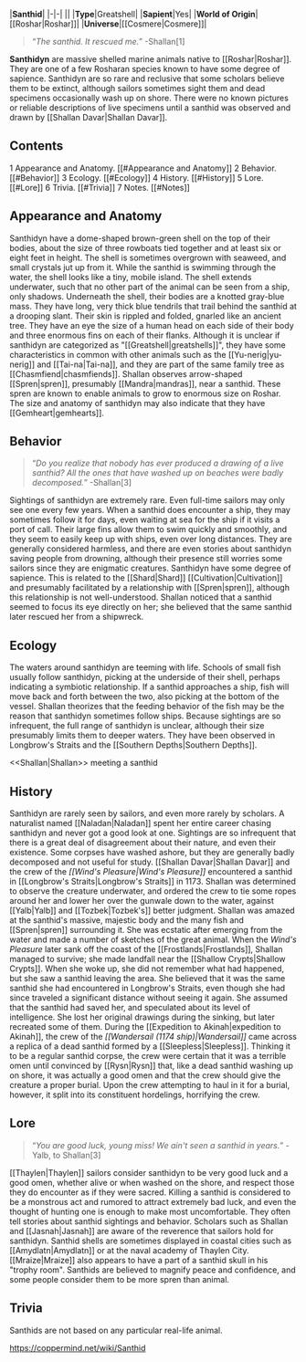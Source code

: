 |**Santhid**|
|-|-|
||
|**Type**|Greatshell|
|**Sapient**|Yes|
|**World of Origin**|[[Roshar\|Roshar]]|
|**Universe**|[[Cosmere\|Cosmere]]|

>“*The santhid. It rescued me.*”
\-Shallan[1]


**Santhidyn** are massive shelled marine animals native to [[Roshar\|Roshar]]. They are one of a few Rosharan species known to have some degree of sapience.
Santhidyn are so rare and reclusive that some scholars believe them to be extinct, although sailors sometimes sight them and dead specimens occasionally wash up on shore. There were no known pictures or reliable descriptions of live specimens until a santhid was observed and drawn by [[Shallan Davar\|Shallan Davar]].

## Contents

1 Appearance and Anatomy. [[#Appearance and Anatomy]] 
2 Behavior. [[#Behavior]] 
3 Ecology. [[#Ecology]] 
4 History. [[#History]] 
5 Lore. [[#Lore]] 
6 Trivia. [[#Trivia]] 
7 Notes. [[#Notes]] 


## Appearance and Anatomy
Santhidyn have a dome-shaped brown-green shell on the top of their bodies, about the size of three rowboats tied together and at least six or eight feet in height. The shell is sometimes overgrown with seaweed, and small crystals jut up from it. While the santhid is swimming through the water, the shell looks like a tiny, mobile island. The shell extends underwater, such that no other part of the animal can be seen from a ship, only shadows.
Underneath the shell, their bodies are a knotted gray-blue mass. They have long, very thick blue tendrils that trail behind the santhid at a drooping slant. Their skin is rippled and folded, gnarled like an ancient tree. They have an eye the size of a human head on each side of their body and three enormous fins on each of their flanks.
Although it is unclear if santhidyn are categorized as "[[Greatshell\|greatshells]]", they have some characteristics in common with other animals such as the [[Yu-nerig\|yu-nerig]] and [[Tai-na\|Tai-na]], and they are part of the same family tree as [[Chasmfiend\|chasmfiends]]. Shallan observes arrow-shaped [[Spren\|spren]], presumably [[Mandra\|mandras]], near a santhid. These spren are known to enable animals to grow to enormous size on Roshar. The size and anatomy of santhidyn may also indicate that they have [[Gemheart\|gemhearts]].

 
## Behavior
>“*Do you realize that nobody has ever produced a drawing of a live santhid? All the ones that have washed up on beaches were badly decomposed.*”
\-Shallan[3]

Sightings of santhidyn are extremely rare. Even full-time sailors may only see one every few years. When a santhid does encounter a ship, they may sometimes follow it for days, even waiting at sea for the ship if it visits a port of call. Their large fins allow them to swim quickly and smoothly, and they seem to easily keep up with ships, even over long distances. They are generally considered harmless, and there are even stories about santhidyn saving people from drowning, although their presence still worries some sailors since they are enigmatic creatures.
Santhidyn have some degree of sapience. This is related to the [[Shard\|Shard]] [[Cultivation\|Cultivation]] and presumably facilitated by a relationship with [[Spren\|spren]], although this relationship is not well-understood. Shallan noticed that a santhid seemed to focus its eye directly on her; she believed that the same santhid later rescued her from a shipwreck.

## Ecology
The waters around santhidyn are teeming with life. Schools of small fish usually follow santhidyn, picking at the underside of their shell, perhaps indicating a symbiotic relationship. If a santhid approaches a ship, fish will move back and forth between the two, also picking at the bottom of the vessel. Shallan theorizes that the feeding behavior of the fish may be the reason that santhidyn sometimes follow ships.
Because sightings are so infrequent, the full range of santhidyn is unclear, although their size presumably limits them to deeper waters. They have been observed in Longbrow's Straits and the [[Southern Depths\|Southern Depths]].

  <<Shallan\|Shallan>> meeting a santhid
## History
Santhidyn are rarely seen by sailors, and even more rarely by scholars. A naturalist named [[Naladan\|Naladan]] spent her entire career chasing santhidyn and never got a good look at one. Sightings are so infrequent that there is a great deal of disagreement about their nature, and even their existence. Some corpses have washed ashore, but they are generally badly decomposed and not useful for study.
[[Shallan Davar\|Shallan Davar]] and the crew of the *[[Wind's Pleasure\|Wind's Pleasure]]* encountered a santhid in [[Longbrow's Straits\|Longbrow's Straits]] in 1173. Shallan was determined to observe the creature underwater, and ordered the crew to tie some ropes around her and lower her over the gunwale down to the water, against [[Yalb\|Yalb]] and [[Tozbek\|Tozbek's]] better judgment. Shallan was amazed at the santhid's massive, majestic body and the many fish and [[Spren\|spren]] surrounding it. She was ecstatic after emerging from the water and made a number of sketches of the great animal.
When the *Wind's Pleasure* later sank off the coast of the [[Frostlands\|Frostlands]], Shallan managed to survive; she made landfall near the [[Shallow Crypts\|Shallow Crypts]]. When she woke up, she did not remember what had happened, but she saw a santhid leaving the area. She believed that it was the same santhid she had encountered in Longbrow's Straits, even though she had since traveled a significant distance without seeing it again. She assumed that the santhid had saved her, and speculated about its level of intelligence. She lost her original drawings during the sinking, but later recreated some of them.
During the [[Expedition to Akinah\|expedition to Akinah]], the crew of the *[[Wandersail (1174 ship)\|Wandersail]]* came across a replica of a dead santhid formed by a [[Sleepless\|Sleepless]]. Thinking it to be a regular santhid corpse, the crew were certain that it was a terrible omen until convinced by [[Rysn\|Rysn]] that, like a dead santhid washing up on shore, it was actually a good omen and that the crew should give the creature a proper burial. Upon the crew attempting to haul in it for a burial, however, it split into its constituent hordelings, horrifying the crew.

## Lore
>“*You are good luck, young miss! We ain't seen a santhid in years.*”
\-Yalb, to Shallan[3]


[[Thaylen\|Thaylen]] sailors consider santhidyn to be very good luck and a good omen, whether alive or when washed on the shore, and respect those they do encounter as if they were sacred. Killing a santhid is considered to be a monstrous act and rumored to attract extremely bad luck, and even the thought of hunting one is enough to make most uncomfortable. They often tell stories about santhid sightings and behavior. Scholars such as Shallan and [[Jasnah\|Jasnah]] are aware of the reverence that sailors hold for santhidyn.
Santhid shells are sometimes displayed in coastal cities such as [[Amydlatn\|Amydlatn]]  or at the naval academy of Thaylen City. [[Mraize\|Mraize]] also appears to have a part of a santhid skull in his "trophy room".
Santhids are believed to magnify peace and confidence, and some people consider them to be more spren than animal.

## Trivia
Santhids are not based on any particular real-life animal.


https://coppermind.net/wiki/Santhid